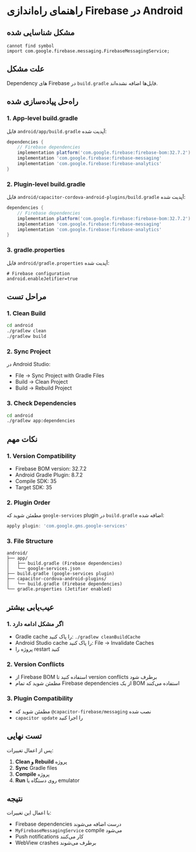 # راهنمای راه‌اندازی Firebase در Android

## مشکل شناسایی شده

```
cannot find symbol
import com.google.firebase.messaging.FirebaseMessagingService;
```

## علت مشکل

Dependency های Firebase در `build.gradle` فایل‌ها اضافه نشده‌اند.

## راه‌حل پیاده‌سازی شده

### 1. **App-level build.gradle**
فایل `android/app/build.gradle` آپدیت شده:

```gradle
dependencies {
    // Firebase dependencies
    implementation platform('com.google.firebase:firebase-bom:32.7.2')
    implementation 'com.google.firebase:firebase-messaging'
    implementation 'com.google.firebase:firebase-analytics'
}
```

### 2. **Plugin-level build.gradle**
فایل `android/capacitor-cordova-android-plugins/build.gradle` آپدیت شده:

```gradle
dependencies {
    // Firebase dependencies
    implementation platform('com.google.firebase:firebase-bom:32.7.2')
    implementation 'com.google.firebase:firebase-messaging'
    implementation 'com.google.firebase:firebase-analytics'
}
```

### 3. **gradle.properties**
فایل `android/gradle.properties` آپدیت شده:

```properties
# Firebase configuration
android.enableJetifier=true
```

## مراحل تست

### 1. **Clean Build**
```bash
cd android
./gradlew clean
./gradlew build
```

### 2. **Sync Project**
در Android Studio:
- File → Sync Project with Gradle Files
- Build → Clean Project
- Build → Rebuild Project

### 3. **Check Dependencies**
```bash
cd android
./gradlew app:dependencies
```

## نکات مهم

### 1. **Version Compatibility**
- Firebase BOM version: 32.7.2
- Android Gradle Plugin: 8.7.2
- Compile SDK: 35
- Target SDK: 35

### 2. **Plugin Order**
مطمئن شوید که `google-services` plugin در `build.gradle` اضافه شده:

```gradle
apply plugin: 'com.google.gms.google-services'
```

### 3. **File Structure**
```
android/
├── app/
│   ├── build.gradle (Firebase dependencies)
│   └── google-services.json
├── build.gradle (google-services plugin)
├── capacitor-cordova-android-plugins/
│   └── build.gradle (Firebase dependencies)
└── gradle.properties (Jetifier enabled)
```

## عیب‌یابی بیشتر

### 1. **اگر مشکل ادامه دارد**
- Gradle cache را پاک کنید: `./gradlew cleanBuildCache`
- Android Studio cache را پاک کنید: File → Invalidate Caches
- پروژه را restart کنید

### 2. **Version Conflicts**
- از Firebase BOM استفاده کنید تا version conflicts برطرف شود
- مطمئن شوید که تمام Firebase dependencies از یک BOM استفاده می‌کنند

### 3. **Plugin Compatibility**
- مطمئن شوید که `@capacitor-firebase/messaging` نصب شده
- `capacitor update` را اجرا کنید

## تست نهایی

پس از اعمال تغییرات:

1. **Clean و Rebuild** پروژه
2. **Sync** Gradle files
3. **Compile** پروژه
4. **Run** روی دستگاه یا emulator

## نتیجه

با اعمال این تغییرات:
- Firebase dependencies درست اضافه می‌شوند
- `MyFirebaseMessagingService` compile می‌شود
- Push notifications کار می‌کنند
- WebView crashes برطرف می‌شوند
